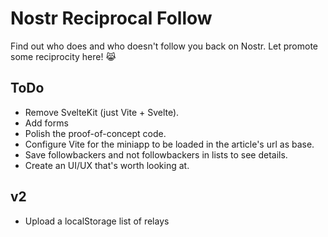 # Nostr Reciprocal Follow

Find out who does and who doesn't follow you back on Nostr.
Let promote some reciprocity here! 😹

## ToDo

-   Remove SvelteKit (just Vite + Svelte).
-   Add forms
-   Polish the proof-of-concept code.
-   Configure Vite for the miniapp to be loaded in the article's url as base.
-   Save followbackers and not followbackers in lists to see details.
-   Create an UI/UX that's worth looking at.

## v2

-   Upload a localStorage list of relays
